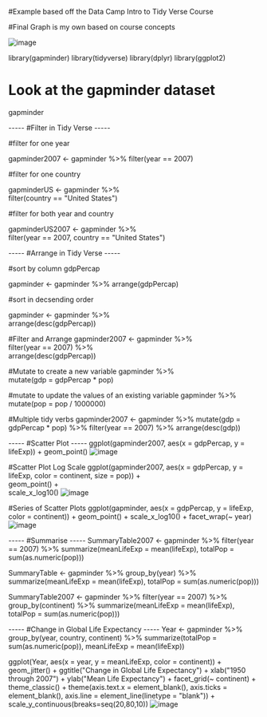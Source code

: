 #Example based off the Data Camp Intro to Tidy Verse Course

#Final Graph is my own based on course concepts 

![image](https://user-images.githubusercontent.com/28680575/104088949-9b2d1000-5238-11eb-8aa6-0399b72b32c3.png)


library(gapminder)
library(tidyverse)
library(dplyr)
library(ggplot2)


# Look at the gapminder dataset

gapminder

----- #Filter in Tidy Verse -----

#filter for one year 

gapminder2007 <- gapminder %>% 
  filter(year == 2007)

#filter for one country 

gapminderUS <- gapminder %>%  
  filter(country == "United States")

#filter for both year and country 

gapminderUS2007 <- gapminder %>%  
  filter(year == 2007, country == "United States")

----- #Arrange in Tidy Verse -----

#sort by column gdpPercap

gapminder <- gapminder %>% 
  arrange(gdpPercap)

#sort in decsending order 

gapminder <- gapminder %>%  
  arrange(desc(gdpPercap))

#Filter and Arrange 
gapminder2007 <- gapminder %>%  
  filter(year == 2007) %>%  
  arrange(desc(gdpPercap))

#Mutate to create a new variable 
gapminder %>%  
  mutate(gdp = gdpPercap * pop)

#mutate to update the values of an existing variable 
gapminder %>%  
  mutate(pop = pop / 1000000)

#Multiple tidy verbs 
gapminder2007 <- gapminder %>% 
  mutate(gdp = gdpPercap * pop) %>%
  filter(year == 2007) %>% 
  arrange(desc(gdp))

----- #Scatter Plot -----
ggplot(gapminder2007, aes(x = gdpPercap, y = lifeExp)) +  geom_point()
![image](https://user-images.githubusercontent.com/28680575/104087177-ce1cd700-522b-11eb-836c-d6d421346d08.png)

#Scatter Plot Log Scale 
ggplot(gapminder2007, aes(x = gdpPercap, y = lifeExp, color = continent, size = pop)) +  
  geom_point() +  
  scale_x_log10()
![image](https://user-images.githubusercontent.com/28680575/104087279-8e0a2400-522c-11eb-9194-daeafcf88a0d.png)

#Series of Scatter Plots
ggplot(gapminder, aes(x = gdpPercap, y = lifeExp, color = continent)) + 
  geom_point() + 
  scale_x_log10() + 
  facet_wrap(~ year)
![image](https://user-images.githubusercontent.com/28680575/104087373-39b37400-522d-11eb-9c48-3dc93eff00e3.png)

----- #Summarise -----
SummaryTable2007 <- gapminder %>% 
  filter(year == 2007) %>% 
  summarize(meanLifeExp = mean(lifeExp), totalPop = sum(as.numeric(pop)))

SummaryTable <- gapminder %>% 
  group_by(year) %>% 
  summarize(meanLifeExp = mean(lifeExp), totalPop = sum(as.numeric(pop)))

SummaryTable2007 <- gapminder %>% 
  filter(year == 2007) %>% 
  group_by(continent) %>% 
  summarize(meanLifeExp = mean(lifeExp), totalPop = sum(as.numeric(pop)))

----- #Change in Global Life Expectancy -----
Year <- gapminder %>%
  group_by(year, country, continent) %>% 
  summarize(totalPop = sum(as.numeric(pop)), meanLifeExp = mean(lifeExp))

ggplot(Year, aes(x = year, y = meanLifeExp, color = continent)) + 
  geom_jitter() + 
  ggtitle("Change in Global Life Expectancy") +
  xlab("1950 through 2007") +
  ylab("Mean Life Expectancy") + 
  facet_grid(~ continent) +
  theme_classic() +
  theme(axis.text.x = element_blank(), axis.ticks = element_blank(), 
        axis.line = element_line(linetype = "blank")) +
  scale_y_continuous(breaks=seq(20,80,10))
![image](https://user-images.githubusercontent.com/28680575/104088949-9b2d1000-5238-11eb-8aa6-0399b72b32c3.png)
            
